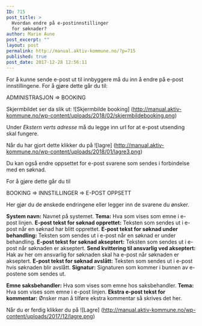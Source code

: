 ```yaml
---
ID: 715
post_title: >
  Hvordan endre på e-postinnstillinger
  for søknader?
author: Marie Aune
post_excerpt: ""
layout: post
permalink: http://manual.aktiv-kommune.no/?p=715
published: true
post_date: 2017-12-28 12:56:11
---
```

For å kunne sende e-post ut til innbyggere må du inn å endre på e-post innstillingene. 
For å gjøre dette går du til:

ADMINISTRASJON => BOOKING

Skjermbildet ser da slik ut: 
![Skjermbilde booking] (http://manual.aktiv-kommune.no/wp-content/uploads/2018/02/skjermbildebooking.png)

Under *Ekstern verts adresse* må du legge inn url for at e-post utsending skal fungere. 

Når du har gjort dette klikker du på 
![lagre] (http://manual.aktiv-kommune.no/wp-content/uploads/2018/01/lagre3.png)


Du kan også endre oppsettet for e-post svarene som sendes i forbindelse med en søknad. 

For å gjøre dette går du til

BOOKING => INNSTILLINGER => E-POST OPPSETT

Her gjør du de ønskede endringene eller legger inn de svarene du ønsker. 

**System navn:** Navnet på systemet.
**Tema:** Hva som vises som emne i e-post linjen. 
**E-post tekst for søknad opprettet:** Teksten som sendes ut i e-post når en søknad har blitt opprettet. 
**E-post tekst for søknad under behandling:** Teksten som sendes ut i e-post når en søknad er under behandling. 
**E-post tekst for søknad akseptert:** Teksten som sendes ut i e-post når søknaden er akseptert.
**Send kvittering til ansvarlig ved akseptert:** Hak av her om ansvarlig for søknaden skal ha e-post når søknaden er akseptert. 
**E-post tekst for søknad avslått:** Teksten som sendes ut i e-post hvis søknaden blir avslått. 
**Signatur:** Signaturen som kommer i bunnen av e-postene som sendes ut. 

**Emne saksbehandler:** Hva som vises som emne hos saksbehandler. 
**Tema:** Hva som vises som emne i e-post linjen. 
**Ekstra e-post tekst for kommentar:** Ønsker man å tilføre ekstra kommentar så skrives det her. 

Når du er ferdig klikker du på
![Lagre] (http://manual.aktiv-kommune.no/wp-content/uploads/2017/12/lagre.png)